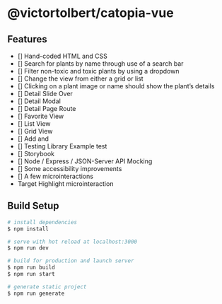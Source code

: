 # @victortolbert/catopia-vue

## Features

- [] Hand-coded HTML and CSS
- [] Search for plants by name through use of a search bar
- [] Filter non-toxic and toxic plants by using a dropdown
- [] Change the view from either a grid or list
- [] Clicking on a plant image or name should show the plant’s details
- [] Detail Slide Over
- [] Detail Modal
- [] Detail Page Route
- [] Favorite View
- [] List View
- [] Grid View
- [] Add and
- [] Testing Library Example test
- [] Storybook
- [] Node / Express / JSON-Server API Mocking
- [] Some accessibility improvements
- [] A few microinteractions
- Target Highlight microinteraction

## Build Setup

```bash
# install dependencies
$ npm install

# serve with hot reload at localhost:3000
$ npm run dev

# build for production and launch server
$ npm run build
$ npm run start

# generate static project
$ npm run generate
```
